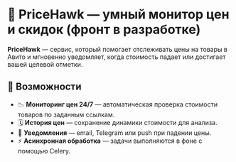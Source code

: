 # 🦅 PriceHawk — умный монитор цен и скидок (фронт в разработке)

**PriceHawk** — сервис, который помогает отслеживать цены на товары в Авито и мгновенно уведомляет, когда стоимость падает или достигает вашей целевой отметки.

## 🚀 Возможности
- 📉 **Мониторинг цен 24/7** — автоматическая проверка стоимости товаров по заданным ссылкам.
- 🗓 **История цен** — сохранение динамики стоимости для анализа.
- 🔔 **Уведомления** — email, Telegram или push при падении цены.
- ⚡ **Асинхронная обработка** — задачи выполняются в фоне с помощью Celery.
